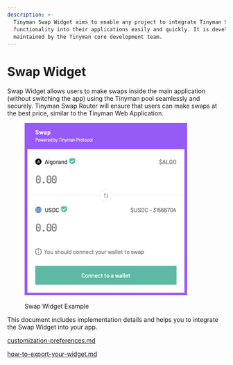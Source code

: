 ```yaml
---
description: >-
  Tinyman Swap Widget aims to enable any project to integrate Tinyman Swap
  functionality into their applications easily and quickly. It is developed and
  maintained by the Tinyman core development team.
---
```


# Swap Widget

Swap Widget allows users to make swaps inside the main application (without switching the app) using the Tinyman pool seamlessly and securely. Tinyman Swap Router will ensure that users can make swaps at the best price, similar to the Tinyman Web Application.

<figure><img src="../.gitbook/assets/Screenshot 2023-09-14 at 12.36.57.png" alt="" width="375"><figcaption><p>Swap Widget Example</p></figcaption></figure>

This document includes implementation details and helps you to integrate the Swap Widget into your app.&#x20;

[customization-preferences.md](customization-preferences.md "mention")

[how-to-export-your-widget.md](how-to-export-your-widget.md "mention")





